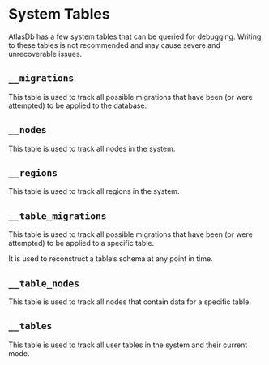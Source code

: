 # System Tables

AtlasDb has a few system tables that can be queried for debugging.
Writing to these tables is not recommended and may cause severe and unrecoverable issues.

## `__migrations`

This table is used to track all possible migrations that have been (or were attempted) to be applied to the database.

## `__nodes`

This table is used to track all nodes in the system.

## `__regions`

This table is used to track all regions in the system.

## `__table_migrations`

This table is used to track all possible migrations that have been (or were attempted) to be applied to a specific table.

It is used to reconstruct a table’s schema at any point in time.

## `__table_nodes`

This table is used to track all nodes that contain data for a specific table.

## `__tables`

This table is used to track all user tables in the system and their current mode.
